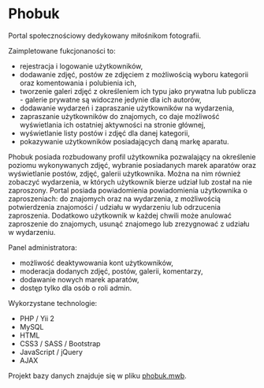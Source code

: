 Phobuk
===============================

Portal społecznościowy dedykowany miłośnikom fotografii. 

Zaimpletowane fukcjonaności to:
- rejestracja i logowanie użytkowników,
- dodawanie zdjęć, postów ze zdjęciem z możliwością wyboru kategorii oraz komentowania i polubienia ich,
- tworzenie galeri zdjęć z określeniem ich typu jako prywatna lub publicza - galerie prywatne są widoczne jedynie dla ich autorów,
- dodawanie wydarzeń i zapraszanie użytkowników na wydarzenia,
- zapraszanie użytkowników do znajomych, co daje możliwość wyświetlania ich ostatniej aktywności na stronie głównej,
- wyświetlanie listy postów i zdjęć dla danej kategorii,
- pokazywanie użytkowników posiadających daną markę aparatu.

Phobuk posiada rozbudowany profil użytkownika pozwalający na określenie poziomu wykonywanych zdjęć, wybranie posiadanych marek aparatów oraz wyświetlanie postów, zdjęć, galerii użytkownika. Można na nim również zobaczyć wydarzenia, w których użytkownik bierze udział lub został na nie zaproszony. Portal posiada powiadomienia powiadomienia użytkownika o zaproszeniach: do znajomych oraz na wydarzenia, z możliwością potwierdzenia znajomości / udziału w wydarzeniu lub odrzucenia zaproszenia. Dodatkowo użytkownik w każdej chwili może anulować zaproszenie do znajomych, usunąć znajomego lub zrezygnować z udziału w wydarzeniu.

Panel administratora:
- możliwość deaktywowania kont użytkowników,
- moderacja dodanych zdjęć, postów, galerii, komentarzy,
- dodawanie nowych marek aparatów,
- dostęp tylko dla osób o roli admin.

Wykorzystane technologie:
- PHP / Yii 2
- MySQL
- HTML
- CSS3 / SASS / Bootstrap
- JavaScript / jQuery
- AJAX

Projekt bazy danych znajduje się w pliku  [phobuk.mwb](https://github.com/esieniawska/Phobuk/blob/master/phobuk.mwb).
